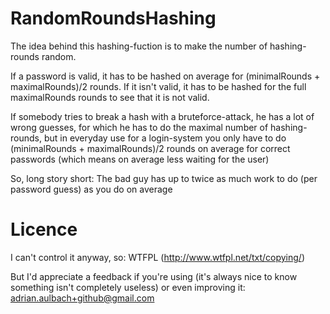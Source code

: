 RandomRoundsHashing
===================
The idea behind this hashing-fuction is to make the number of hashing-rounds random.


If a password is valid, it has to be hashed on average for (minimalRounds + maximalRounds)/2 rounds. If it isn't valid, it has to be hashed for the full maximalRounds rounds to see that it is not valid.

If somebody tries to break a hash with a bruteforce-attack, he has a lot of wrong guesses, for which he has to do the maximal number of hashing-rounds, 
but in everyday use for a login-system you only have to do (minimalRounds + maximalRounds)/2 rounds on average for correct passwords (which means on average less waiting for the user)

So, long story short: The bad guy has up to twice as much work to do (per password guess) as you do on average

Licence
=======
I can't control it anyway, so:
WTFPL (http://www.wtfpl.net/txt/copying/)

But I'd appreciate a feedback if you're using (it's always nice to know something isn't completely useless) or even improving it: adrian.aulbach+github@gmail.com
